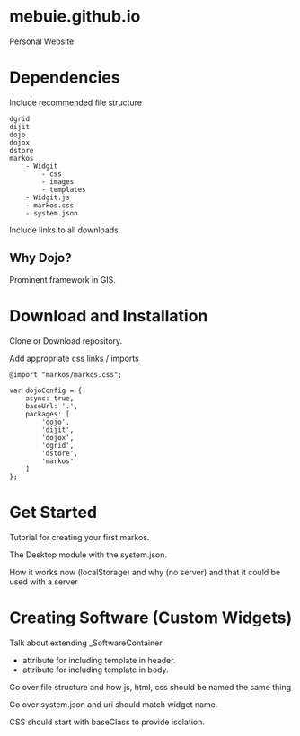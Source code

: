 # mebuie.github.io
Personal Website

# Dependencies
Include recommended file structure
    
    dgrid
    dijit
    dojo
    dojox
    dstore
    markos
        - Widgit
            - css
            - images
            - templates
        - Widgit.js
        - markos.css
        - system.json


Include links to all downloads. 

## Why Dojo?

Prominent framework in GIS. 

# Download and Installation
Clone or Download repository. 

Add appropriate css links / imports

    @import "markos/markos.css";

    var dojoConfig = {
        async: true,
        baseUrl: '.',
        packages: [
            'dojo',
            'dijit',
            'dojox',
            'dgrid',
            'dstore',
            'markos'
        ]
    };
 
# Get Started
Tutorial for creating your first markos.
 
The Desktop module with the system.json.

How it works now (localStorage) and why (no server) and that it could be used 
with a server
    
# Creating Software (Custom Widgets)
Talk about extending _SoftwareContainer
- attribute for including template in header.
- attribute for including template in body.

Go over file structure and how js, html, css should be named the same thing

Go over system.json and uri should match widget name. 

CSS should start with baseClass to provide isolation. 